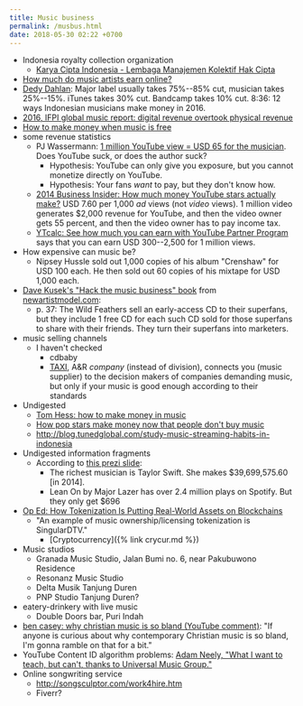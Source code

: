 ```yaml
---
title: Music business
permalink: /musbus.html
date: 2018-05-30 02:22 +0700
---
```


- Indonesia royalty collection organization
    - [Karya Cipta Indonesia - Lembaga Manajemen Kolektif Hak Cipta](http://kci-lmk.or.id/)
- [How much do music artists earn online?](http://www.informationisbeautiful.net/2010/how-much-do-music-artists-earn-online/)
- [Dedy Dahlan](https://www.youtube.com/watch?v=nbKSF5A1IrI):
Major label usually takes 75%--85% cut, musician takes 25%--15%.
iTunes takes 30% cut.
Bandcamp takes 10% cut.
8:36: 12 ways Indonesian musicians make money in 2016.
- [2016, IFPI global music report: digital revenue overtook physical revenue](http://www.ifpi.org/news/IFPI-GLOBAL-MUSIC-REPORT-2016)
- [How to make money when music is free](https://www.careersinmusic.com/how-to-make-money-when-music-is-free/)
- some revenue statistics
    - PJ Wassermann:
    [1 million YouTube view = USD 65 for the musician](https://www.digitalmusicnews.com/2015/01/28/songs-got-151781-plays-youtube-received-10/).
    Does YouTube suck, or does the author suck?
        - Hypothesis: YouTube can only give you exposure, but you cannot monetize directly on YouTube.
        - Hypothesis: Your fans *want* to pay, but they don't know how.
    - [2014 Business Insider: How much money YouTube stars actually make?](http://www.businessinsider.com/how-much-money-youtube-stars-actually-make-2014-2/)
    USD 7.60 per 1,000 *ad* views (not *video* views).
    1 million video generates $2,000 revenue for YouTube,
    and then the video owner gets 55 percent,
    and then the video owner has to pay income tax.
    - [YTcalc: See how much you can earn with YouTube Partner Program](http://ytcalc.com/)
    says that you can earn USD 300--2,500 for 1 million views.
- How expensive can music be?
    - Nipsey Hussle sold out 1,000 copies of his album "Crenshaw" for USD 100 each.
    He then sold out 60 copies of his mixtape for USD 1,000 each.
- [Dave Kusek's "Hack the music business" book](http://hackmusic.com/) from [newartistmodel.com](https://newartistmodel.com/):
    - p. 37: The Wild Feathers sell an early-access CD to their superfans,
    but they include 1 free CD for each such CD sold for those superfans to share with their friends.
    They turn their superfans into marketers.
- music selling channels
    - I haven't checked
        - cdbaby
        - [TAXI](https://www.taxi.com/), A&R *company* (instead of division),
    connects you (music supplier) to the decision makers of companies demanding music,
    but only if your music is good enough according to their standards
- Undigested
    - [Tom Hess: how to make money in music](https://tomhess.net/HowToMakeMoneyInMusic.aspx)
    - [How pop stars make money now that people don't buy music](http://www.businessinsider.com/heres-how-pop-stars-make-money-now-that-people-dont-buy-music-2014-5/)
    - http://blog.tunedglobal.com/study-music-streaming-habits-in-indonesia
- Undigested information fragments
    - According to [this prezi slide](https://prezi.com/u9ke2ocxol4_/which-music-genre-makes-the-most-money/):
        - The richest musician is Taylor Swift. She makes $39,699,575.60 [in 2014].
        - Lean On by Major Lazer has over 2.4 million plays on Spotify. But they only get $696
- [Op Ed: How Tokenization Is Putting Real-World Assets on Blockchains](https://bitcoinmagazine.com/articles/op-ed-how-tokenization-putting-real-world-assets-blockchains/)
    - "An example of music ownership/licensing tokenization is SingularDTV."
        - [Cryptocurrency]({% link crycur.md %})
- Music studios
    - Granada Music Studio, Jalan Bumi no. 6, near Pakubuwono Residence
    - Resonanz Music Studio
    - Delta Musik Tanjung Duren
    - PNP Studio Tanjung Duren?
- eatery-drinkery with live music
    - Double Doors bar, Puri Indah
- [ben casey: why christian music is so bland (YouTube comment)](https://www.youtube.com/watch?v=zH_5j3Wm9qM&lc=UghFffTwyUZtIHgCoAEC):
"If anyone is curious about why contemporary Christian music is so bland, I'm gonna ramble on that for a bit."
- YouTube Content ID algorithm problems:
[Adam Neely, "What I want to teach, but can't, thanks to Universal Music Group."](https://www.youtube.com/watch?v=nryFmUjtwEY)
- Online songwriting service
    - http://songsculptor.com/work4hire.htm
    - Fiverr?
